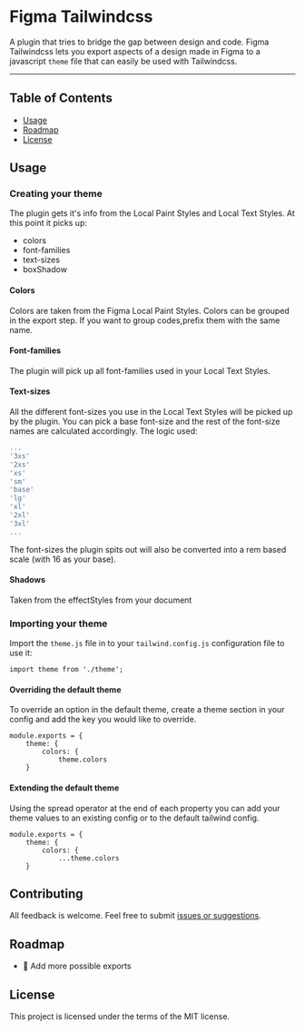 # Figma Tailwindcss

A plugin that tries to bridge the gap between design and code. Figma Tailwindcss lets you export aspects of a design made in Figma to a javascript `theme` file that can easily be used with Tailwindcss.

---

## Table of Contents

-   [Usage](#usage)
-   [Roadmap](#roadmap)
-   [License](#license)

## Usage

### Creating your theme

The plugin gets it's info from the Local Paint Styles and Local Text Styles. At this point it picks up:

-   colors
-   font-families
-   text-sizes
-   boxShadow

#### Colors

Colors are taken from the Figma Local Paint Styles. Colors can be grouped in the export step. If you want to group codes,prefix them with the same name.

#### Font-families

The plugin will pick up all font-families used in your Local Text Styles.

#### Text-sizes

All the different font-sizes you use in the Local Text Styles will be picked up by the plugin. You can pick a base font-size and the rest of the font-size names are calculated accordingly. The logic used:

```javascript
...
'3xs'
'2xs'
'xs'
'sm'
'base'
'lg'
'xl'
'2xl'
'3xl'
...
```

The font-sizes the plugin spits out will also be converted into a rem based scale (with 16 as your base).

#### Shadows
Taken from the effectStyles from your document

### Importing your theme

Import the `theme.js` file in to your `tailwind.config.js` configuration file to use it:

`import theme from './theme';`

#### Overriding the default theme

To override an option in the default theme, create a theme section in your config and add the key you would like to override.

```
module.exports = {
    theme: {
        colors: {
            theme.colors
    }
```

#### Extending the default theme

Using the spread operator at the end of each property you can add your theme values to an existing config or to the default tailwind config.

```
module.exports = {
    theme: {
        colors: {
            ...theme.colors
    }
```

## Contributing

All feedback is welcome. Feel free to submit [issues or suggestions](https://github.com/jan-dh/figma-tailwindcss/issues).

## Roadmap

-   🚀 Add more possible exports

## License

This project is licensed under the terms of the MIT license.
